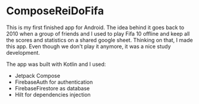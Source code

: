 # ComposeReiDoFifa

This is my first finished app for Android. The idea behind it goes back to 2010 when a group of friends and I used to play Fifa 10 offline and keep all the scores and statistics on a shared google sheet. Thinking on that, I made this app. Even though we don't play it anymore, it was a nice study development.

The app was built with Kotlin and I used:
- Jetpack Compose
- FirebaseAuth for authentication
- FirebaseFirestore as database
- Hilt for dependencies injection
